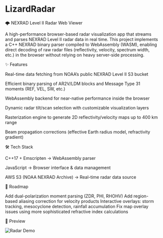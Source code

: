 
# LizardRadar
🌩️ NEXRAD Level II Radar Web Viewer

A high-performance browser-based radar visualization app that streams and parses NEXRAD Level II radar data in real time. This project implements a C++ NEXRAD binary parser compiled to WebAssembly (WASM), enabling direct decoding of raw radar files (reflectivity, velocity, spectrum width, etc.) in the browser without relying on heavy server-side processing.

✨ Features

Real-time data fetching from NOAA’s public NEXRAD Level II S3 bucket

Efficient binary parsing of AR2V/LDM blocks and Message Type 31 moments (REF, VEL, SW, etc.)

WebAssembly backend for near-native performance inside the browser

Dynamic radar tilt/scan selection with customizable visualization layers

Rasterization engine to generate 2D reflectivity/velocity maps up to 400 km range

Beam propagation corrections (effective Earth radius model, refractivity gradient)

🛠️ Tech Stack

C++17 + Emscripten → WebAssembly parser

JavaScript → Browser interface & data management

AWS S3 (NOAA NEXRAD Archive) → Real-time radar data source

🚀 Roadmap

Add dual-polarization moment parsing (ZDR, PHI, RHOHV)
Add region-based aliasing correction for velocity products
Interactive overlays: storm tracking, mesocyclone detection, rainfall accumulation
Fix map overlay issues using more sophisticated refractive index calculations


📸 Preview


![Radar Demo](examples_images/Example_Usage.gif)